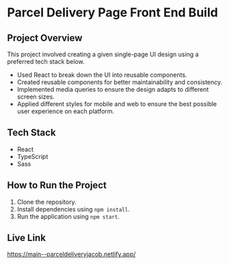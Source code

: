 # Parcel Delivery Page Front End Build

## Project Overview

This project involved creating a given single-page UI design using a preferred tech stack below.

- Used React to break down the UI into reusable components.
- Created reusable components for better maintainability and consistency.
- Implemented media queries to ensure the design adapts to different screen sizes.
- Applied different styles for mobile and web to ensure the best possible user experience on each platform.

## Tech Stack

- React
- TypeScript
- Sass

## How to Run the Project

1. Clone the repository.
2. Install dependencies using `npm install`.
3. Run the application using `npm start`.

## Live Link

https://main--parceldeliveryjacob.netlify.app/

